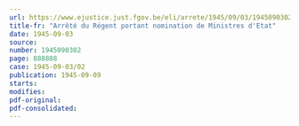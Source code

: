 ```yaml
---
url: https://www.ejustice.just.fgov.be/eli/arrete/1945/09/03/1945090302/justel
title-fr: "Arrêté du Régent portant nomination de Ministres d'Etat"
date: 1945-09-03
source:
number: 1945090302
page: 888888
case: 1945-09-03/02
publication: 1945-09-09
starts:
modifies:
pdf-original:
pdf-consolidated:
---
```


